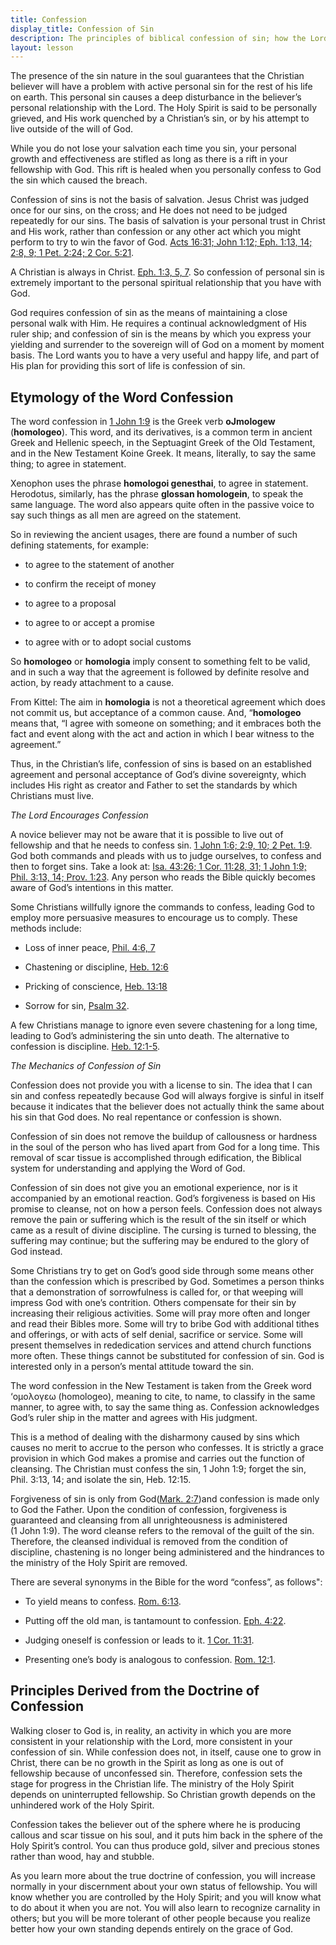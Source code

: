 ```yaml
---
title: Confession
display_title: Confession of Sin
description: The principles of biblical confession of sin; how the Lord's grace provision makes it possible for a Christian to stay in fellowship.
layout: lesson
---
```


The presence of the sin nature in the soul guarantees that the Christian believer will have a problem with active personal sin for the rest of his life on earth. This personal sin causes a deep disturbance in the believer’s personal relationship with the Lord. The Holy Spirit is said to be personally grieved, and His work quenched by a Christian’s sin, or by his attempt to live outside of the will of God.

While you do not lose your salvation each time you sin, your personal growth and effectiveness are stifled as long as there is a rift in your fellowship with God. This rift is healed when you personally confess to God the sin which caused the breach.

Confession of sins is not the basis of salvation. Jesus Christ was judged once for our sins, on the cross; and He does not need to be judged repeatedly for our sins. The basis of salvation is your personal trust in Christ and His work, rather than confession or any other act which you might perform to try to win the favor of God. [Acts 16:31; John 1:12; Eph. 1:13, 14; 2:8, 9; 1 Pet. 2:24; 2 Cor. 5:21](http://www.biblegateway.com/passage/?search=Acts+16%3A31%3B+John 1%3A12%3B+Eph.+1%3A13-14%2C+2%3A8-9%3B+1+Pet.+2%3A24%3B+2Cor.+5%3A21%3B).

A Christian is always in Christ. [Eph. 1:3, 5, 7](http://www.biblegateway.com/passage/?search=Eph.+1%3A3%2C+5%2C+7). So confession of personal sin is extremely important to the personal spiritual relationship that you have with God. 

God requires confession of sin as the means of maintaining a close personal walk with Him. He requires a continual acknowledgment of His ruler ship; and confession of sin is the means by which you express your yielding and surrender to the sovereign will of God on a moment by moment basis. The Lord wants you to have a very useful and happy life,
and part of His plan for providing this sort of life is confession of sin.

**Etymology of the Word Confession**
--------------------------------

The word confession in [1 John 1:9](http://www.biblegateway.com/passage/?search=1+John+1%3A9) is the Greek verb **oJmologew** (**homologeo**). This word, and its derivatives, is a common term in ancient Greek and Hellenic speech, in the Septuagint Greek of the Old Testament, and in the New Testament Koine Greek. It means, literally, to say the same thing; to agree in statement.

Xenophon uses the phrase **homologoi genesthai**, to agree in statement. Herodotus, similarly, has the phrase **glossan homologein**, to speak the same language. The word also appears quite often in the passive voice to say such things as all men are agreed on the statement.

So in reviewing the ancient usages, there are found a number of such defining statements, for example:

* to agree to the statement of another

* to confirm the receipt of money

* to agree to a proposal

* to agree to or accept a promise

* to agree with or to adopt social customs

So **homologeo** or **homologia** imply consent to something felt to be valid, and in such a way that the agreement is followed by definite resolve and action, by ready attachment to a cause.

From Kittel: The aim in **homologia** is not a theoretical agreement which does not commit us, but acceptance of a common cause. And, “**homologeo** means that, “I agree with someone on something; and it embraces both the fact and event along with the act and action in which I bear witness to the agreement.”

Thus, in the Christian’s life, confession of sins is based on an established agreement and personal acceptance of God’s divine
sovereignty, which includes His right as creator and Father to set the standards by which Christians must live.

*_The Lord Encourages Confession_*

A novice believer may not be aware that it is possible to live out of fellowship and that he needs to confess sin. [1 John 1:6; 2:9, 10; 2 Pet. 1:9](http://www.biblegateway.com/passage/?search=1+John+1%3A6%3B+2%3A9%2C+10%3B+2Pet.+1%3A9). God both commands and pleads with us to judge ourselves, to confess and then to forget sins. Take a look at: [Isa. 43:26; 1 Cor. 11:28, 31; 1 John 1:9; Phil. 3:13, 14; Prov. 1:23](http://www.biblegateway.com/passage/?search=Isa.+43%3A26%3B+1Cor.+11%3A28%2C+31%3B+1John%C2%A01%3A9%3B+Phil.+3%3A13-14%3B+Proverbs+1%3A23). Any person who reads the Bible quickly becomes aware of God’s intentions in this matter.

Some Christians willfully ignore the commands to confess, leading God to employ more persuasive measures to encourage us to comply. These methods include:

* Loss of inner peace, [Phil. 4:6, 7](http://www.biblegateway.com/passage/?search=Phil.+4%3A6-7)

* Chastening or discipline, [Heb. 12:6](http://www.biblegateway.com/passage/?search=Heb.+12%3A6)

* Pricking of conscience, [Heb. 13:18](http://www.biblegateway.com/passage/?search=Heb.+13%3A18)

* Sorrow for sin, [Psalm 32](http://www.biblegateway.com/passage/?search=Psalm+32).

A few Christians manage to ignore even severe chastening for a long time, leading to God’s administering the sin unto death. The alternative to confession is discipline. [Heb. 12:1-5](http://www.biblegateway.com/passage/?search=Heb.+12%3A1-5).

*_The Mechanics of Confession of Sin_*

Confession does not provide you with a license to sin. The idea that I can sin and confess repeatedly because God will always forgive is sinful in itself because it indicates that the believer does not actually think the same about his sin that God does. No real repentance or confession is shown.

Confession of sin does not remove the buildup of callousness or hardness in the soul of the person who has lived apart from God for a long time. This removal of scar tissue is accomplished through edification, the Biblical system for understanding and applying the Word of God.

Confession of sin does not give you an emotional experience, nor is it accompanied by an emotional reaction. God’s forgiveness is based on His promise to cleanse, not on how a person feels. Confession does not always remove the pain or suffering which is the result of the sin itself or which came as a result of divine discipline. The cursing is turned to blessing, the suffering may continue; but the suffering may be endured to the glory of God instead.

Some Christians try to get on God’s good side through some means other than the confession which is prescribed by God. Sometimes a person thinks that a demonstration of sorrowfulness is called for, or that weeping will impress God with one’s contrition. Others compensate for their sin by increasing their religious activities. Some will pray more often and longer and read their Bibles more. Some will try to bribe God with additional tithes and offerings, or with acts of self denial, sacrifice or service. Some will present themselves in rededication services and attend church functions more often. These things cannot be substituted for confession of sin. God is interested only in a person’s mental attitude toward the sin.

The word confession in the New Testament is taken from the Greek word ‘ομολογεω (homologeo), meaning to cite, to name, to classify in the same manner, to agree with, to say the same thing as. Confession acknowledges God’s ruler ship in the matter and agrees with His judgment.

This is a method of dealing with the disharmony caused by sins which causes no merit to accrue to the person who confesses. It is strictly a grace provision in which God makes a promise and carries out the function of cleansing. The Christian must confess the sin, 1 John 1:9; forget the sin, Phil. 3:13, 14; and isolate the sin, Heb. 12:15.

Forgiveness of sin is only from God([Mark. 2:7](http://www.biblegateway.com/passage/?search=Mark.+2%3A7))and confession is made only to God the Father. Upon the condition of confession, forgiveness is guaranteed and cleansing from all unrighteousness is administered (1 John 1:9). The word cleanse refers to the removal of the guilt of the sin. Therefore, the cleansed individual is removed from the condition of discipline, chastening is no longer being administered and the hindrances to the ministry of the Holy Spirit are removed.

There are several synonyms in the Bible for the word “confess”, as follows":

* To yield means to confess. [Rom. 6:13](http://www.biblegateway.com/passage/?search=Rom.+6%3A13).

* Putting off the old man, is tantamount to confession. [Eph. 4:22](http://www.biblegateway.com/passage/?search=Eph.+4%3A22).

* Judging oneself is confession or leads to it. [1 Cor. 11:31](http://www.biblegateway.com/passage/?search=1+Cor.+11%3A31).

* Presenting one’s body is analogous to confession. [Rom. 12:1](http://www.biblegateway.com/passage/?search=Rom.+12%3A1).

**Principles Derived from the Doctrine of Confession**
--------------------------------------------------

Walking closer to God is, in reality, an activity in which you are more consistent in your relationship with the Lord, more consistent in your confession of sin. While confession does not, in itself, cause one to grow in Christ, there can be no growth in the Spirit as long as one is out of fellowship because of unconfessed sin. Therefore, confession sets the stage for progress in the Christian life. The ministry of the Holy Spirit depends on uninterrupted fellowship. So Christian growth depends
on the unhindered work of the Holy Spirit.

Confession takes the believer out of the sphere where he is producing callous and scar tissue on his soul, and it puts him back in the sphere of the Holy Spirit’s control. You can thus produce gold, silver and precious stones rather than wood, hay and stubble.

As you learn more about the true doctrine of confession, you will increase normally in your discernment about your own status of fellowship. You will know whether you are controlled by the Holy Spirit; and you will know what to do about it when you are not. You will also learn to recognize carnality in others; but you will be more tolerant of other people because you realize better how your own standing depends entirely on the grace of God.

